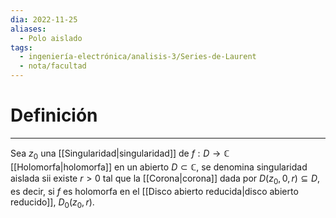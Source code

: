 ```yaml
---
dia: 2022-11-25
aliases:
  - Polo aislado
tags:
  - ingeniería-electrónica/analisis-3/Series-de-Laurent
  - nota/facultad
---
```

# Definición
---
Sea $z_0$ una [[Singularidad|singularidad]] de $f : D \to \mathbb{C}$ [[Holomorfa|holomorfa]] en un abierto $D \subset \mathbb{C}$, se denomina singularidad aislada sii existe $r > 0$ tal que la [[Corona|corona]] dada por $D(z_0, 0, r) \subseteq D$, es decir, si $f$ es holomorfa en el [[Disco abierto reducida|disco abierto reducido]], $D_0(z_0, r)$.